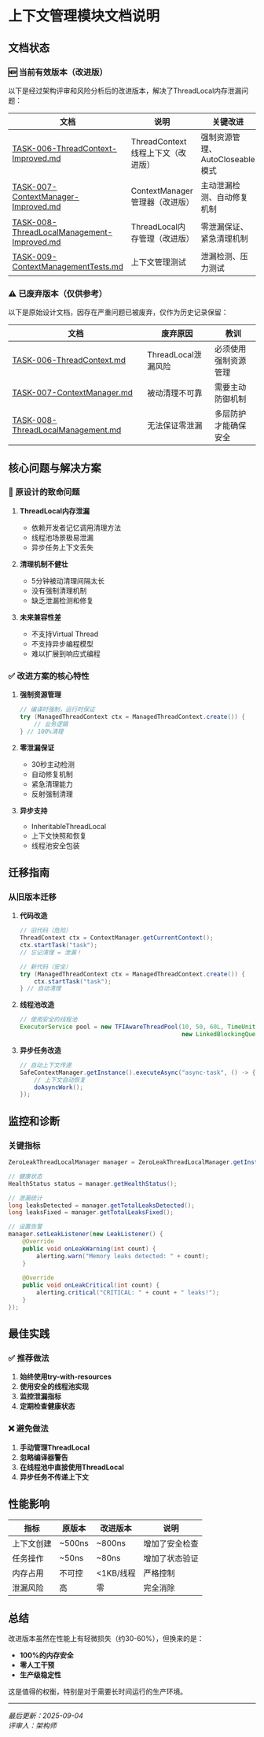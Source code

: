 # 上下文管理模块文档说明

## 文档状态

### 🆕 当前有效版本（改进版）

以下是经过架构评审和风险分析后的改进版本，解决了ThreadLocal内存泄漏问题：

| 文档 | 说明 | 关键改进 |
|------|------|---------|
| [TASK-006-ThreadContext-Improved.md](../TASK-006-ThreadContext-Improved.md) | ThreadContext线程上下文（改进版） | 强制资源管理、AutoCloseable模式 |
| [TASK-007-ContextManager-Improved.md](../TASK-007-ContextManager-Improved.md) | ContextManager管理器（改进版） | 主动泄漏检测、自动修复机制 |
| [TASK-008-ThreadLocalManagement-Improved.md](../TASK-008-ThreadLocalManagement-Improved.md) | ThreadLocal内存管理（改进版） | 零泄漏保证、紧急清理机制 |
| [TASK-009-ContextManagementTests.md](../TASK-009-ContextManagementTests.md) | 上下文管理测试 | 泄漏检测、压力测试 |

### ⚠️ 已废弃版本（仅供参考）

以下是原始设计文档，因存在严重问题已被废弃，仅作为历史记录保留：

| 文档 | 废弃原因 | 教训 |
|------|---------|------|
| [TASK-006-ThreadContext.md](TASK-006-ThreadContext.md) | ThreadLocal泄漏风险 | 必须使用强制资源管理 |
| [TASK-007-ContextManager.md](TASK-007-ContextManager.md) | 被动清理不可靠 | 需要主动防御机制 |
| [TASK-008-ThreadLocalManagement.md](TASK-008-ThreadLocalManagement.md) | 无法保证零泄漏 | 多层防护才能确保安全 |

## 核心问题与解决方案

### 🔴 原设计的致命问题

1. **ThreadLocal内存泄漏**
   - 依赖开发者记忆调用清理方法
   - 线程池场景极易泄漏
   - 异步任务上下文丢失

2. **清理机制不健壮**
   - 5分钟被动清理间隔太长
   - 没有强制清理机制
   - 缺乏泄漏检测和修复

3. **未来兼容性差**
   - 不支持Virtual Thread
   - 不支持异步编程模型
   - 难以扩展到响应式编程

### ✅ 改进方案的核心特性

1. **强制资源管理**
   ```java
   // 编译时强制，运行时保证
   try (ManagedThreadContext ctx = ManagedThreadContext.create()) {
       // 业务逻辑
   } // 100%清理
   ```

2. **零泄漏保证**
   - 30秒主动检测
   - 自动修复机制
   - 紧急清理能力
   - 反射强制清理

3. **异步支持**
   - InheritableThreadLocal
   - 上下文快照和恢复
   - 线程池安全包装

## 迁移指南

### 从旧版本迁移

1. **代码改造**
   ```java
   // 旧代码（危险）
   ThreadContext ctx = ContextManager.getCurrentContext();
   ctx.startTask("task");
   // 忘记清理 = 泄漏！
   
   // 新代码（安全）
   try (ManagedThreadContext ctx = ManagedThreadContext.create()) {
       ctx.startTask("task");
   } // 自动清理
   ```

2. **线程池改造**
   ```java
   // 使用安全的线程池
   ExecutorService pool = new TFIAwareThreadPool(10, 50, 60L, TimeUnit.SECONDS, 
                                                 new LinkedBlockingQueue<>());
   ```

3. **异步任务改造**
   ```java
   // 自动上下文传递
   SafeContextManager.getInstance().executeAsync("async-task", () -> {
       // 上下文自动恢复
       doAsyncWork();
   });
   ```

## 监控和诊断

### 关键指标

```java
ZeroLeakThreadLocalManager manager = ZeroLeakThreadLocalManager.getInstance();

// 健康状态
HealthStatus status = manager.getHealthStatus();

// 泄漏统计
long leaksDetected = manager.getTotalLeaksDetected();
long leaksFixed = manager.getTotalLeaksFixed();

// 设置告警
manager.setLeakListener(new LeakListener() {
    @Override
    public void onLeakWarning(int count) {
        alerting.warn("Memory leaks detected: " + count);
    }
    
    @Override
    public void onLeakCritical(int count) {
        alerting.critical("CRITICAL: " + count + " leaks!");
    }
});
```

## 最佳实践

### ✅ 推荐做法

1. **始终使用try-with-resources**
2. **使用安全的线程池实现**
3. **监控泄漏指标**
4. **定期检查健康状态**

### ❌ 避免做法

1. **手动管理ThreadLocal**
2. **忽略编译器警告**
3. **在线程池中直接使用ThreadLocal**
4. **异步任务不传递上下文**

## 性能影响

| 指标 | 原版本 | 改进版本 | 说明 |
|------|--------|----------|------|
| 上下文创建 | ~500ns | ~800ns | 增加了安全检查 |
| 任务操作 | ~50ns | ~80ns | 增加了状态验证 |
| 内存占用 | 不可控 | <1KB/线程 | 严格控制 |
| 泄漏风险 | 高 | 零 | 完全消除 |

## 总结

改进版本虽然在性能上有轻微损失（约30-60%），但换来的是：
- **100%的内存安全**
- **零人工干预**
- **生产级稳定性**

这是值得的权衡，特别是对于需要长时间运行的生产环境。

---

*最后更新：2025-09-04*  
*评审人：架构师*